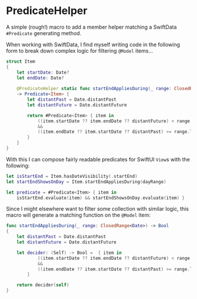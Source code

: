 # PredicateHelper
A simple (rough!) macro to add a member helper matching a SwiftData `#Predicate` generating method.

When working with SwiftData, I find myself writing code in the following form to break down complex logic for filtering `@Model` items...

```swift
struct Item
{
    let startDate: Date?
    let endDate: Date?
    
    @PredicateHelper static func startEndAppliesDuring(_ range: ClosedRange<Date>)
    -> Predicate<Item> {
        let distantPast = Date.distantPast
        let distantFuture = Date.distantFuture

        return #Predicate<Item> { item in
            ((item.startDate ?? item.endDate ?? distantFuture) < range.upperBound)
            &&
            ((item.endDate ?? item.startDate ?? distantPast) >= range.lowerBound)
        }
    }
}
```

With this I can compose fairly readable predicates for SwiftUI `View`s with the following:

```swift
let isStartEnd = Item.hasDateVisibility(.startEnd)
let startEndShowsOnDay = Item.startEndAppliesDuring(dayRange)

let predicate = #Predicate<Item> { item in
    isStartEnd.evaluate(item) && startEndShowsOnDay.evaluate(item) }
```

Since I might elsewhere want to filter some collection with similar logic, this macro will generate a matching function on the `@Model` item:

```swift
func startEndAppliesDuring(_ range: ClosedRange<Date>) -> Bool
{
    let distantPast = Date.distantPast
    let distantFuture = Date.distantFuture

    let decider: (Self) -> Bool =  { item in
            ((item.startDate ?? item.endDate ?? distantFuture) < range.upperBound)
            &&
            ((item.endDate ?? item.startDate ?? distantPast) >= range.lowerBound)
        }

    return decider(self)
}
```

